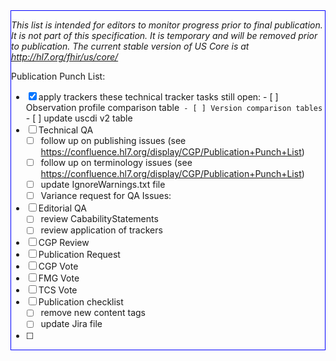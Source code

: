 <div class="bg-info" style="border:1px solid blue;" markdown="1">

*This list is intended for editors to monitor progress prior to final publication.  It is not part of this specification.  It is temporary and will be removed prior to publication. The current stable version of US Core is at http://hl7.org/fhir/us/core/*

Publication Punch List:

- [X] apply trackers
      these technical tracker tasks still open:
       - [ ] Observation profile comparison table`
       - [ ] Version comparison tables`
       - [ ] update uscdi v2 table
- [ ] Technical QA
  - [ ] follow up on publishing issues (see https://confluence.hl7.org/display/CGP/Publication+Punch+List)
  - [ ] follow up on terminology issues  (see https://confluence.hl7.org/display/CGP/Publication+Punch+List)
  - [ ] update IgnoreWarnings.txt file
  - [ ] Variance request for QA Issues:
- [ ] Editorial QA
  - [ ] review CababilityStatements
  - [ ] review application of trackers
- [ ] CGP Review
- [ ] Publication Request
- [ ] CGP Vote
- [ ] FMG Vote
- [ ] TCS Vote
- [ ] Publication checklist
  - [ ] remove new content tags
  - [ ] update Jira file
- [ ]
</div><!-- new-content -->


<!--
trackers list:

finish 36052
index page
versions pages
requirements vs guidance pages
dstu2 - r4 comparson table.
-->
